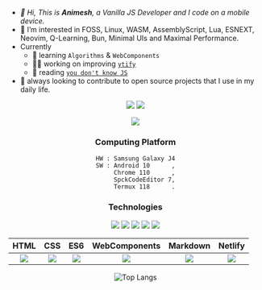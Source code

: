 - *👋 Hi, This is **Animesh**, a Vanilla JS Developer and I code on a mobile device.*
- 💠 I’m interested in FOSS, Linux, WASM, AssemblyScript, Lua, ESNEXT, Neovim, Q-Learning, Bun, Minimal UIs and Maximal Performance.
- Currently
  - 🌱 learning `Algorithms` & `WebComponents`
  - 👨‍🏭 working on improving [`ytify`](https://github.com/n-ce/ytify/)
  - 📖 reading [`you don't know JS`](https://github.com/getify/You-Dont-Know-JS)
- 🤝 always looking to contribute to open source projects that I use in my daily life.

<div align="center">

[![](https://img.shields.io/badge/Telegram-2CA5E0?style=for-the-badge&logo=telegram&logoColor=white)](https://t.me/encetg)
[![](https://img.shields.io/badge/Portfolio-%23121011.svg?style=for-the-badge&logo=github)](https://n-ce.github.io/)

![](https://readmestats.999857.xyz/api?username=n-ce&hide_title=true&theme=merko&hide_border=true&hide_rank=true&bg_color=0f01&border_radius=10)

### Computing Platform
```
HW : Samsung Galaxy J4
SW : Android 10      ,
     Chrome 110      ,
     SpckCodeEditor 7,
     Termux 118      .
```

### Technologies
![](https://img.shields.io/badge/HTML-E34F26?style=for-the-badge&logo=html5&logoColor=white)
![](https://img.shields.io/badge/CSS-1572B6?style=for-the-badge&logo=css3&logoColor=white)
![](https://img.shields.io/badge/JavaScript-F7DF1E?style=for-the-badge&logo=javascript&logoColor=black)
![](https://img.shields.io/badge/Netlify-00C7B7?style=for-the-badge&logo=netlify&logoColor=white)
![](https://img.shields.io/badge/Markdown-777777?style=for-the-badge&logo=markdown&logoColor=white)

|HTML|CSS|ES6|WebComponents|Markdown|Netlify|
|:-:|:-:|:-:|:-:|:-:|:-:|
|![](https://www.w3.org/html/logo/downloads/HTML5_Badge.svg)|![](https://upload.wikimedia.org/wikipedia/commons/6/62/CSS3_logo.svg)|![](https://upload.wikimedia.org/wikipedia/commons/9/99/Unofficial_JavaScript_logo_2.svg)|![](https://web-components-resources.appspot.com/static/logo.svg)|![](https://upload.wikimedia.org/wikipedia/commons/4/41/1280px_Markdown_with_White_Background.png)|![](https://user-images.githubusercontent.com/69345507/230541824-973bdc1b-759c-4d8f-aa11-69cadc18016f.png)|


![Top Langs](https://readmestats.999857.xyz/api/top-langs/?username=n-ce&langs_count=8&layout=compact&theme=shades-of-purple&bg_color=00f1&hide_border=true&hide_title=true&border_radius=10)

</div>

<!---
n-ce/n-ce is a ✨ special ✨ repository because its `README.md` (this file) appears on your GitHub profile.
You can click the Preview link to take a look at your changes.
--->
